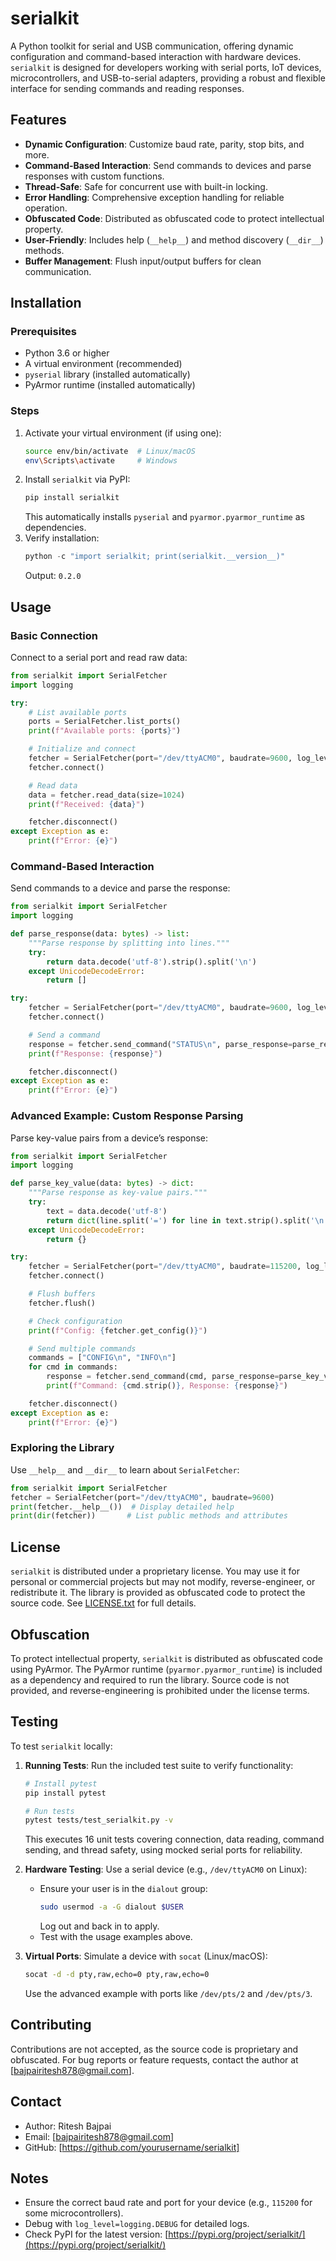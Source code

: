 # serialkit

A Python toolkit for serial and USB communication, offering dynamic configuration and command-based interaction with hardware devices. `serialkit` is designed for developers working with serial ports, IoT devices, microcontrollers, and USB-to-serial adapters, providing a robust and flexible interface for sending commands and reading responses.

## Features
- **Dynamic Configuration**: Customize baud rate, parity, stop bits, and more.
- **Command-Based Interaction**: Send commands to devices and parse responses with custom functions.
- **Thread-Safe**: Safe for concurrent use with built-in locking.
- **Error Handling**: Comprehensive exception handling for reliable operation.
- **Obfuscated Code**: Distributed as obfuscated code to protect intellectual property.
- **User-Friendly**: Includes help (`__help__`) and method discovery (`__dir__`) methods.
- **Buffer Management**: Flush input/output buffers for clean communication.

## Installation

### Prerequisites
- Python 3.6 or higher
- A virtual environment (recommended)
- `pyserial` library (installed automatically)
- PyArmor runtime (installed automatically)

### Steps
1. Activate your virtual environment (if using one):
   ```bash
   source env/bin/activate  # Linux/macOS
   env\Scripts\activate     # Windows
   ```
2. Install `serialkit` via PyPI:
   ```bash
   pip install serialkit
   ```
   This automatically installs `pyserial` and `pyarmor.pyarmor_runtime` as dependencies.
3. Verify installation:
   ```python
   python -c "import serialkit; print(serialkit.__version__)"
   ```
   Output: `0.2.0`

## Usage

### Basic Connection
Connect to a serial port and read raw data:
```python
from serialkit import SerialFetcher
import logging

try:
    # List available ports
    ports = SerialFetcher.list_ports()
    print(f"Available ports: {ports}")

    # Initialize and connect
    fetcher = SerialFetcher(port="/dev/ttyACM0", baudrate=9600, log_level=logging.DEBUG)
    fetcher.connect()

    # Read data
    data = fetcher.read_data(size=1024)
    print(f"Received: {data}")

    fetcher.disconnect()
except Exception as e:
    print(f"Error: {e}")
```

### Command-Based Interaction
Send commands to a device and parse the response:
```python
from serialkit import SerialFetcher
import logging

def parse_response(data: bytes) -> list:
    """Parse response by splitting into lines."""
    try:
        return data.decode('utf-8').strip().split('\n')
    except UnicodeDecodeError:
        return []

try:
    fetcher = SerialFetcher(port="/dev/ttyACM0", baudrate=9600, log_level=logging.DEBUG)
    fetcher.connect()

    # Send a command
    response = fetcher.send_command("STATUS\n", parse_response=parse_response)
    print(f"Response: {response}")

    fetcher.disconnect()
except Exception as e:
    print(f"Error: {e}")
```

### Advanced Example: Custom Response Parsing
Parse key-value pairs from a device’s response:
```python
from serialkit import SerialFetcher
import logging

def parse_key_value(data: bytes) -> dict:
    """Parse response as key-value pairs."""
    try:
        text = data.decode('utf-8')
        return dict(line.split('=') for line in text.strip().split('\n') if '=' in line)
    except UnicodeDecodeError:
        return {}

try:
    fetcher = SerialFetcher(port="/dev/ttyACM0", baudrate=115200, log_level=logging.DEBUG)
    fetcher.connect()

    # Flush buffers
    fetcher.flush()

    # Check configuration
    print(f"Config: {fetcher.get_config()}")

    # Send multiple commands
    commands = ["CONFIG\n", "INFO\n"]
    for cmd in commands:
        response = fetcher.send_command(cmd, parse_response=parse_key_value)
        print(f"Command: {cmd.strip()}, Response: {response}")

    fetcher.disconnect()
except Exception as e:
    print(f"Error: {e}")
```

### Exploring the Library
Use `__help__` and `__dir__` to learn about `SerialFetcher`:
```python
from serialkit import SerialFetcher
fetcher = SerialFetcher(port="/dev/ttyACM0", baudrate=9600)
print(fetcher.__help__())  # Display detailed help
print(dir(fetcher))       # List public methods and attributes
```

## License
`serialkit` is distributed under a proprietary license. You may use it for personal or commercial projects but may not modify, reverse-engineer, or redistribute it. The library is provided as obfuscated code to protect the source code. See [LICENSE.txt](LICENSE.txt) for full details.

## Obfuscation
To protect intellectual property, `serialkit` is distributed as obfuscated code using PyArmor. The PyArmor runtime (`pyarmor.pyarmor_runtime`) is included as a dependency and required to run the library. Source code is not provided, and reverse-engineering is prohibited under the license terms.

## Testing
To test `serialkit` locally:
1. **Running Tests**: Run the included test suite to verify functionality:
   ```bash
   # Install pytest
   pip install pytest

   # Run tests
   pytest tests/test_serialkit.py -v
   ```
   This executes 16 unit tests covering connection, data reading, command sending, and thread safety, using mocked serial ports for reliability.

2. **Hardware Testing**: Use a serial device (e.g., `/dev/ttyACM0` on Linux):
   - Ensure your user is in the `dialout` group:
     ```bash
     sudo usermod -a -G dialout $USER
     ```
     Log out and back in to apply.
   - Test with the usage examples above.

3. **Virtual Ports**: Simulate a device with `socat` (Linux/macOS):
   ```bash
   socat -d -d pty,raw,echo=0 pty,raw,echo=0
   ```
   Use the advanced example with ports like `/dev/pts/2` and `/dev/pts/3`.

## Contributing
Contributions are not accepted, as the source code is proprietary and obfuscated. For bug reports or feature requests, contact the author at [bajpairitesh878@gmail.com].

## Contact
- Author: Ritesh Bajpai
- Email: [bajpairitesh878@gmail.com]
- GitHub: [https://github.com/yourusername/serialkit]

## Notes
- Ensure the correct baud rate and port for your device (e.g., `115200` for some microcontrollers).
- Debug with `log_level=logging.DEBUG` for detailed logs.
- Check PyPI for the latest version: [https://pypi.org/project/serialkit/](https://pypi.org/project/serialkit/)